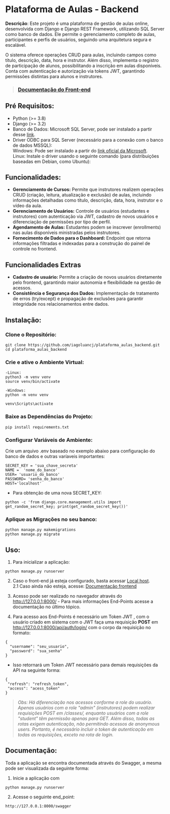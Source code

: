 # Plataforma de Aulas - Backend
**Descrição**: Este projeto é uma plataforma de gestão de aulas online, desenvolvida com Django e Django REST Framework, utilizando SQL Server como banco de dados. Ele permite o gerenciamento completo de aulas, participantes e perfis de usuários, seguindo uma arquitetura segura e escalável.

O sistema oferece operações CRUD para aulas, incluindo campos como título, descrição, data, hora e instrutor. Além disso, implementa o registro de participação de alunos, possibilitando a inscrição em aulas disponíveis. Conta com autenticação e autorização via tokens JWT, garantindo permissões distintas para alunos e instrutores.

> ### [Documentação do Front-end](https://github.com/iagoluancj/plataforma_aulas_frontend)

## Pré Requisitos:
- Python (>= 3.8)
- Django (>= 3.2)
- Banco de Dados: Microsoft SQL Server, pode ser instalado a partir desse [link](https://www.microsoft.com/en-us/sql-server/sql-server-downloads).
- Driver ODBC para SQL Server (necessário para a conexão com o banco de dados MSSQL): <br>
Windows: Pode ser instalado a partir do [link oficial da Microsoft](https://learn.microsoft.com/en-us/sql/connect/odbc/download-odbc-driver-for-sql-server?view=sql-server-ver16). <br>
Linux: Instale o driver usando o seguinte comando (para distribuições baseadas em Debian, como Ubuntu):

## Funcionalidades:
- **Gerenciamento de Cursos:** Permite que instrutores realizem operações CRUD (criação, leitura, atualização e exclusão) de aulas, incluindo informações detalhadas como título, descrição, data, hora, instrutor e o vídeo da aula.
- **Gerenciamento de Usuários:** Controle de usuários (estudantes e instrutores) com autenticação via JWT, cadastro de novos usuários e diferenciação de permissões por tipo de perfil.
- **Agendamento de Aulas:** Estudantes podem se inscrever (enrollments) nas aulas disponíveis ministradas pelos instrutores.
- **Fornecimento de Dados para o Dashboard:** Endpoint que retorna informações filtradas e indexadas para a construção do painel de controle no frontend.

## Funcionalidades Extras
- **Cadastro de usuário:** Permite a criação de novos usuários diretamente pelo frontend, garantindo maior autonomia e flexibilidade na gestão de acessos.
- **Consistência e Segurança dos Dados:** Implementação de tratamento de erros (try/except) e propagação de exclusões para garantir integridade nos relacionamentos entre dados.

## Instalação:
### Clone o Repositório:
```
git clone https://github.com/iagoluancj/plataforma_aulas_backend.git
cd plataforma_aulas_backend
```

### Crie e ative o Ambiente Virtual:
```
-Linux:
python3 -m venv venv
source venv/bin/activate

-Windows:
python -m venv venv
```

```
venv\Scripts\activate
```

### Baixe as Dependências do Projeto:
```
pip install requirements.txt
```

### Configurar Variáveis de Ambiente: 
Crie um arquivo .env baseado no exemplo abaixo para configuração do banco de dados e outras varíaveis importantes:
```
SECRET_KEY = 'sua_chave_secreta'
NAME =  'nome_do_banco'
USER= 'usuario_do_banco'
PASSWORD= 'senha_do_banco'
HOST='localhost'
```

- Para obtenção de uma nova SECRET_KEY:
```
python -c 'from django.core.management.utils import get_random_secret_key; print(get_random_secret_key())'
```

### Aplique as Migrações no seu banco:
```
python manage.py makemigrations
python manage.py migrate
```

## Uso:
1. Para inicializar a aplicação:
```
python manage.py runserver
```
2. Caso o front-end já esteja configurado, basta acessar [Local host](http://localhost:3000/). 
<br/> 2.1 Caso ainda não esteja, acesse: [Documentação frontend](https://github.com/iagoluancj/plataforma_aulas_frontend)

3. Acesso pode ser realizado no navegador através do http://127.0.0.1:8000/ - Para mais informações End-Points acesse a documentação no último tópico.

4. Para acesso aos End-Points é necessário um Token JWT , com o usuário criado em sistema com o JWT faça uma requisição **POST** em
http://127.0.0.1:8000/api/auth/login/ com o corpo da requisição no formato:
```
{
  "username": "seu_usuario",
  "password": "sua_senha"
}
```
- Isso retornará um Token JWT necessário para demais requisições da API na seguinte forma:
 ```
{
  "refresh": "refresh_token",
  "access": "acess_token"
}
 ```
> *Obs: Há diferenciação nos acessos conforme a role do usuário. Apenas usuários com a role "admin" (instrutores) podem realizar requisições POST em /classes/, enquanto usuários com a role "student" têm permissão apenas para GET. Além disso, todas as rotas exigem autenticação, não permitindo acessos de anonymous users. Portanto, é necessário incluir o token de autenticação em todas as requisições, exceto na rota de login.*

## Documentação:
Toda a aplicação se encontra documentada através do Swagger, a mesma pode ser visualizada da seguinte forma:
1. Inicie a aplicação com
```
python manage.py runserver
```
2. Acesse o seguinte end_point:
```
http://127.0.0.1:8000/swagger
```
